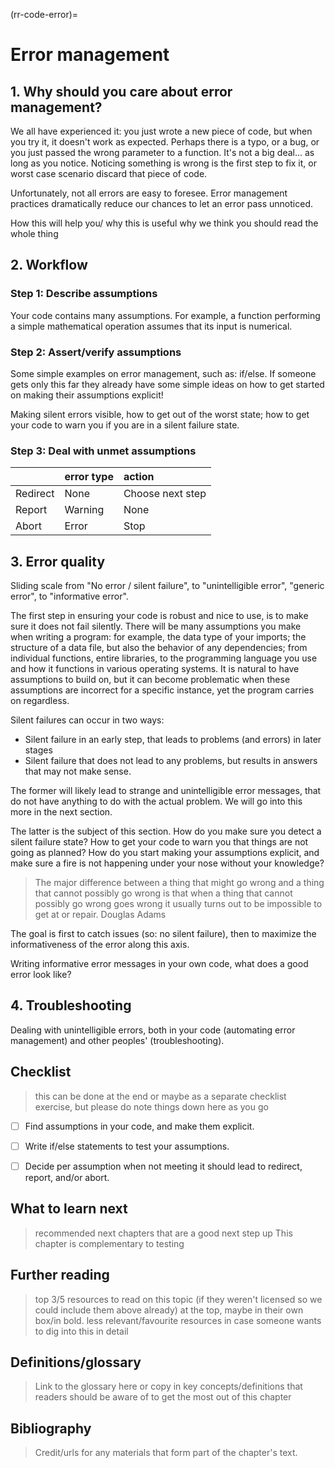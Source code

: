 (rr-code-error)=
# Error management

## 1. Why should you care about error management?

We all have experienced it: you just wrote a new piece of code, but when you try it, it doesn't work as expected.
Perhaps there is a typo, or a bug, or you just passed the wrong parameter to a function.
It's not a big deal... as long as you notice.
Noticing something is wrong is the first step to fix it, or worst case scenario discard that piece of code.

Unfortunately, not all errors are easy to foresee.
Error management practices dramatically reduce our chances to let an error pass unnoticed.

How this will help you/ why this is useful
why we think you should read the whole thing

## 2. Workflow

### Step 1: Describe assumptions
Your code contains many assumptions.
For example, a function performing a simple mathematical operation assumes that its input is numerical.


### Step 2: Assert/verify assumptions
Some simple examples on error management, such as: if/else.
If someone gets only this far they already have some simple ideas on how to get started on making their assumptions explicit!

Making silent errors visible, how to get out of the worst state; how to get your code to warn you if you are in a silent failure state.

### Step 3: Deal with unmet assumptions

| | error type | action |
|:--|:--|:--|
| Redirect | None | Choose next step |
| Report | Warning | None |
| Abort | Error | Stop |



## 3. Error quality
Sliding scale from "No error / silent failure", to "unintelligible error", "generic error", to "informative error".


The first step in ensuring your code is robust and nice to use, is to make sure it does not fail silently.
There will be many assumptions you make when writing a program: for example, the data type of your imports; the structure of a data file, but also the behavior of any dependencies; from individual functions, entire libraries, to the programming language you use and how it functions in various operating systems.
It is natural to have assumptions to build on, but it can become problematic when these assumptions are incorrect for a specific instance, yet the program carries on regardless.

Silent failures can occur in two ways:
- Silent failure in an early step, that leads to problems (and errors) in later stages
- Silent failure that does not lead to any problems, but results in answers that may not make sense.

The former will likely lead to strange and unintelligible error messages, that do not have anything to do with the actual problem.
We will go into this more in the next section.

The latter is the subject of this section.
How do you make sure you detect a silent failure state?
How to get your code to warn you that things are not going as planned?
How do you start making your assumptions explicit, and make sure a fire is not happening under your nose without your knowledge?

>The major difference between a thing that might go wrong and a thing that cannot possibly go wrong is that when a thing that cannot possibly go wrong goes wrong it usually turns out to be impossible to get at or repair.
> Douglas Adams

The goal is first to catch issues (so: no silent failure), then to maximize the informativeness of the error along this axis.

Writing informative error messages in your own code, what does a good error look like?

## 4. Troubleshooting

Dealing with unintelligible errors, both in your code (automating error management) and other peoples' (troubleshooting).


## Checklist
> this can be done at the end or maybe as a separate checklist exercise, but please do note things down here as you go

- [ ] Find assumptions in your code, and make them explicit.
- [ ] Write if/else statements to test your assumptions.
- [ ] Decide per assumption when not meeting it should lead to redirect, report, and/or abort.


## What to learn next
> recommended next chapters that are a good next step up
This chapter is complementary to testing

## Further reading
> top 3/5 resources to read on this topic (if they weren't licensed so we could include them above already) at the top, maybe in their own box/in bold.
> less relevant/favourite resources in case someone wants to dig into this in detail

## Definitions/glossary
> Link to the glossary here or copy in key concepts/definitions that readers should be aware of to get the most out of this chapter

## Bibliography
> Credit/urls for any materials that form part of the chapter's text.
